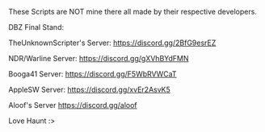 These Scripts are NOT mine there all made by their respective developers.

DBZ Final Stand:

TheUnknownScripter's Server:
https://discord.gg/2BfG9esrEZ

NDR/Warline Server:
https://discord.gg/gXVhBYdFMN

Booga41 Server:
https://discord.gg/F5WbRVWCaT

AppleSW Server:
https://discord.gg/xvEr2AsvK5

Aloof's Server
https://discord.gg/aloof

Love Haunt :> 
